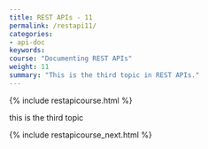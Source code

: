 ```yaml
---
title: REST APIs - 11
permalink: /restapi11/
categories:
- api-doc
keywords: 
course: "Documenting REST APIs"
weight: 11
summary: "This is the third topic in REST APIs."
---
```


{% include restapicourse.html %}

this is the third topic

{% include restapicourse_next.html %}



